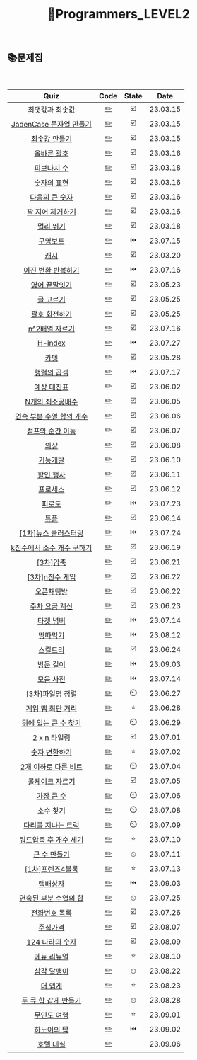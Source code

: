 <div align="center">
  <br />
  <h1> 👩Programmers_LEVEL2 </h1>
  <br />
</div>

## 📚문제집

<br />

|                                             Quiz                                              |              Code              | State |   Date   |
| :-------------------------------------------------------------------------------------------: | :----------------------------: | :---: | :------: |
|      [최댓값과 최솟값](https://school.programmers.co.kr/learn/courses/30/lessons/12939)       |   [✏️](./최댓값과최솟값.js)    |  ☑️   | 23.03.15 |
|  [JadenCase 문자열 만들기](https://school.programmers.co.kr/learn/courses/30/lessons/12951)   |      [✏️](./JadenCase.js)      |  ☑️   | 23.03.15 |
|       [최솟값 만들기](https://school.programmers.co.kr/learn/courses/30/lessons/12941)        |    [✏️](./최솟값만들기.js)     |  ☑️   | 23.03.15 |
|        [올바른 괄호](https://school.programmers.co.kr/learn/courses/30/lessons/12909)         |     [✏️](./올바른괄호.js)      |  ☑️   | 23.03.16 |
|        [피보나치 수](https://school.programmers.co.kr/learn/courses/30/lessons/12945)         |     [✏️](./피보나치수.js)      |  ☑️   | 23.03.18 |
|        [숫자의 표현](https://school.programmers.co.kr/learn/courses/30/lessons/12924)         |     [✏️](./숫자의표현.js)      |  ☑️   | 23.03.16 |
|       [다음의 큰 숫자](https://school.programmers.co.kr/learn/courses/30/lessons/12911)       |     [✏️](./다음큰숫자.js)      |  ☑️   | 23.03.16 |
|      [짝 지어 제거하기](https://school.programmers.co.kr/learn/courses/30/lessons/12973)      |   [✏️](./짝지어제거하기.js)    |  ☑️   | 23.03.16 |
|         [멀리 뛰기](https://school.programmers.co.kr/learn/courses/30/lessons/12914)          |      [✏️](./멀리뛰기.js)       |  ☑️   | 23.03.18 |
|          [구명보트](https://school.programmers.co.kr/learn/courses/30/lessons/42885)          |      [✏️](./구명보트.js)       |  ⏮️   | 23.07.15 |
|            [캐시](https://school.programmers.co.kr/learn/courses/30/lessons/17680)            |        [✏️](./캐시.js)         |  ☑️   | 23.03.20 |
|     [이진 변환 반복하기](https://school.programmers.co.kr/learn/courses/30/lessons/70129)     |      [✏️](./이진변환.js)       |  ⏮️   | 23.07.16 |
|       [영어 끝말잇기](https://school.programmers.co.kr/learn/courses/30/lessons/12981)        |    [✏️](./영어끝말잇기.js)     |  ☑️   | 23.05.23 |
|         [귤 고르기](https://school.programmers.co.kr/learn/courses/30/lessons/138476)         |      [✏️](./귤고르기.js)       |  ☑️   | 23.05.25 |
|       [괄호 회전하기](https://school.programmers.co.kr/learn/courses/30/lessons/76502)        |    [✏️](./괄호회전하기.js)     |  ☑️   | 23.05.25 |
|       [n^2배열 자르기](https://school.programmers.co.kr/learn/courses/30/lessons/87390)       |    [✏️](./n^2배열자르기.js)    |  ☑️   | 23.07.16 |
|          [H-index](https://school.programmers.co.kr/learn/courses/30/lessons/42747)           |       [✏️](./H-index.js)       |  ⏮️   | 23.07.27 |
|            [카펫](https://school.programmers.co.kr/learn/courses/30/lessons/42842)            |        [✏️](./카펫.js)         |  ☑️   | 23.05.28 |
|        [행렬의 곱셈](https://school.programmers.co.kr/learn/courses/30/lessons/12949)         |     [✏️](./행렬의곱셈.js)      |  ⏮️   | 23.07.17 |
|        [예상 대진표](https://school.programmers.co.kr/learn/courses/30/lessons/12985)         |     [✏️](./예상대진표.js)      |  ☑️   | 23.06.02 |
|      [N개의 최소공배수](https://school.programmers.co.kr/learn/courses/30/lessons/12953)      |   [✏️](./n개의최소공배수.js)   |  ☑️   | 23.06.05 |
| [연속 부분 수열 합의 개수](https://school.programmers.co.kr/learn/courses/30/lessons/131701)  |   [✏️](./연속부분수열합.js)    |  ☑️   | 23.06.06 |
|      [점프와 순간 이동](https://school.programmers.co.kr/learn/courses/30/lessons/12980)      |   [✏️](./점프와순간이동.js)    |  ☑️   | 23.06.07 |
|            [의상](https://school.programmers.co.kr/learn/courses/30/lessons/42578)            |        [✏️](./의상.js)         |  ☑️   | 23.06.08 |
|          [기능개발](https://school.programmers.co.kr/learn/courses/30/lessons/42586)          |      [✏️](./기능개발.js)       |  ☑️   | 23.06.10 |
|         [할인 행사](https://school.programmers.co.kr/learn/courses/30/lessons/131127)         |      [✏️](./할인행사.js)       |  ☑️   | 23.06.11 |
|          [프로세스](https://school.programmers.co.kr/learn/courses/30/lessons/42587)          |      [✏️](./프로세스.js)       |  ☑️   | 23.06.12 |
|           [피로도](https://school.programmers.co.kr/learn/courses/30/lessons/87946)           |       [✏️](./피로도.js)        |  ⏮️   | 23.07.23 |
|            [튜플](https://school.programmers.co.kr/learn/courses/30/lessons/64065)            |        [✏️](./튜플.js)         |  ☑️   | 23.06.14 |
|    [[1차]뉴스 클러스터링](https://school.programmers.co.kr/learn/courses/30/lessons/17677)    |  [✏️](./1차뉴스클러스터링.js)  |  ⏮️   | 23.07.24 |
| [k진수에서 소수 개수 구하기](https://school.programmers.co.kr/learn/courses/30/lessons/92335) | [✏️](./k진수에서소수구하기.js) |  ☑️   | 23.06.19 |
|         [[3차]압축](https://school.programmers.co.kr/learn/courses/30/lessons/17684)          |       [✏️](./3차압축.js)       |  ☑️   | 23.06.21 |
|      [[3차]n진수 게임](https://school.programmers.co.kr/learn/courses/30/lessons/17687)       |      [✏️](./n진수게임.js)      |  ☑️   | 23.06.22 |
|         [오픈채팅방](https://school.programmers.co.kr/learn/courses/30/lessons/42888)         |     [✏️](./오픈채팅방.js)      |  ☑️   | 23.06.22 |
|       [주차 요금 계산](https://school.programmers.co.kr/learn/courses/30/lessons/92341)       |    [✏️](./주차요금계산.js)     |  ☑️   | 23.06.23 |
|         [타겟 넘버](https://school.programmers.co.kr/learn/courses/30/lessons/43165)          |      [✏️](./타겟넘버.js)       |  ⏮️   | 23.07.14 |
|          [땅따먹기](https://school.programmers.co.kr/learn/courses/30/lessons/12913)          |      [✏️](./땅따먹기.js)       |  ⏮️   | 23.08.12 |
|          [스킬트리](https://school.programmers.co.kr/learn/courses/30/lessons/49993)          |      [✏️](./스킬트리.js)       |  ☑️   | 23.06.24 |
|         [방문 길이](https://school.programmers.co.kr/learn/courses/30/lessons/49994)          |      [✏️](./방문길이.js)       |  ⏮️   | 23.09.03 |
|         [모음 사전](https://school.programmers.co.kr/learn/courses/30/lessons/84512)          |      [✏️](./모음사전.js)       |  ⏮️   | 23.07.14 |
|      [[3차]파일명 정렬](https://school.programmers.co.kr/learn/courses/30/lessons/17686)      |     [✏️](./파일명정렬.js)      |  ⏲️   | 23.06.27 |
|      [게임 맵 최단 거리](https://school.programmers.co.kr/learn/courses/30/lessons/1844)      |     [✏️](./게임맵최단.js)      |  ⭐   | 23.06.28 |
|   [뒤에 있는 큰 수 찾기](https://school.programmers.co.kr/learn/courses/30/lessons/154539)    |    [✏️](./뒤에큰수찾기.js)     |  ⏲️   | 23.06.29 |
|       [2 x n 타일링](https://school.programmers.co.kr/learn/courses/30/lessons/12900#)        |       [✏️](./타일링.js)        |  ☑️   | 23.07.01 |
|       [숫자 변환하기](https://school.programmers.co.kr/learn/courses/30/lessons/154538)       |    [✏️](./숫자변환하기.js)     |  ⭐   | 23.07.02 |
|    [2개 이하로 다른 비트](https://school.programmers.co.kr/learn/courses/30/lessons/77885)    |   [✏️](./2개이하다른비트.js)   |  ⏲️   | 23.07.04 |
|      [롤케이크 자르기](https://school.programmers.co.kr/learn/courses/30/lessons/132265)      |   [✏️](./롤케이크자르기.js)    |  ☑️   | 23.07.05 |
|        [가장 큰 수 ](https://school.programmers.co.kr/learn/courses/30/lessons/42746)         |      [✏️](./가장큰수.js)       |  ⏲️   | 23.07.06 |
|         [소수 찾기 ](https://school.programmers.co.kr/learn/courses/30/lessons/42839)         |      [✏️](./소수찾기.js)       |  ⏲️   | 23.07.08 |
|     [다리를 지나는 트럭](https://school.programmers.co.kr/learn/courses/30/lessons/42583)     |    [✏️](./다리를지나는.js)     |  ⏲️   | 23.07.09 |
|   [쿼드압축 후 개수 세기](https://school.programmers.co.kr/learn/courses/30/lessons/68936)    |    [✏️](./쿼드압출개수.js)     |  ⭐   | 23.07.10 |
|        [큰 수 만들기](https://school.programmers.co.kr/learn/courses/30/lessons/42883)        |     [✏️](./큰수만들기.js)      |   ⏲   | 23.07.11 |
|      [[1차]프렌즈4블록](https://school.programmers.co.kr/learn/courses/30/lessons/17679)      |     [✏️](./프렌즈4블록.js)     |  ⭐   | 23.07.13 |
|         [택배상자](https://school.programmers.co.kr/learn/courses/30/lessons/131704)          |      [✏️](./택배상자.js)       |  ⏮️   | 23.09.03 |
|   [연속된 부분 수열의 합](https://school.programmers.co.kr/learn/courses/30/lessons/178870)   |   [✏️](./연속된부분수열.js)    |   ⏲   | 23.07.25 |
|       [전화번호 목록](https://school.programmers.co.kr/learn/courses/30/lessons/42577)        |    [✏️](./전화번호목록.js)     |  ☑️   | 23.07.26 |
|          [주식가격](https://school.programmers.co.kr/learn/courses/30/lessons/42584)          |      [✏️](./주식가격.js)       |  ☑️   | 23.08.07 |
|      [124 나라의 숫자](https://school.programmers.co.kr/learn/courses/30/lessons/12899)       |       [✏️](./124숫자.js)       |  ☑️   | 23.08.09 |
|        [메뉴 리뉴얼](https://school.programmers.co.kr/learn/courses/30/lessons/72411)         |     [✏️](./메뉴리뉴얼.js)      |  ⭐   | 23.08.10 |
|        [삼각 달팽이](https://school.programmers.co.kr/learn/courses/30/lessons/68645)         |     [✏️](./삼각달팽이.js)      |   ⏲   | 23.08.22 |
|          [더 맵게](https://school.programmers.co.kr/learn/courses/30/lessons/42626)           |       [✏️](./더맵게.js)        |  ⭐   | 23.08.23 |
|   [두 큐 합 같게 만들기](https://school.programmers.co.kr/learn/courses/30/lessons/118667)    |     [✏️](./두큐합같게.js)      |   ⏲   | 23.08.28 |
|        [무인도 여행](https://school.programmers.co.kr/learn/courses/30/lessons/154540)        |     [✏️](./무인도여행.js)      |  ⭐   | 23.09.01 |
|        [하노이의 탑](https://school.programmers.co.kr/learn/courses/30/lessons/12946)         |      [✏️](./하노이탑.js)       |  ⏮️   | 23.09.02 |
|         [호텔 대실](https://school.programmers.co.kr/learn/courses/30/lessons/155651)         |      [✏️](./호텔대실.js)       |       | 23.09.06 |
